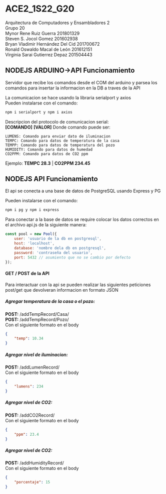 # ACE2_1S22_G20
 Arquitectura de Computadores y Ensambladores 2<br />
 Grupo 20<br />
 Mynor Rene Ruiz Guerra            201801329<br />
 Steven S. Jocol Gomez             201602938<br />
 Bryan Vladimir Hernández Del Cid  201700672<br />
 Ronald Oswaldo Macal de León      201612151<br />
 Virginia Sarai Gutierrez Depaz    201504443

## NODEJS ARDUINO->API Funcionamiento
Servidor que recibe los comandos desde el COM del arduino y parsea los comandos para insertar la informacion en la DB a traves de la API

La comunicacion se hace usando la libraria serialport y axios <br/>
Pueden instalarse con el comando: <br/>
~~~bash
npm i serialport y npm i axios
~~~

Descripcion del protocolo de comunicacion serial: <br/>
**[COMANDO]** **[VALOR]**
Donde comando puede ser: 
```
LUMENS: Comando para enviar dato de iluminacion
TEMPC: Comando para datos de temperatura de la casa
TEMPP: Comando para datos de temperatura del pozo
HUMIDITY: Comando para datos de humedad
CO2PPM: Comando para datos de CO2 ppm
```
Ejemplo: **TEMPC 28.3** | **CO2PPM 234.45**

## NODEJS API Funcionamiento

El api se conecta a una base de datos de PostgreSQL usando Express y PG<br />

Pueden instalarse con el comando: <br/>
```bash 
npm i pg y npm i express
```

Para conectar a la base de datos se require colocar los datos correctos en el archivo api.js de la siguiente manera: <br/>

~~~javascript
const pool = new Pool({
    user: 'usuario de la db en postgresql',
    host: 'localhost',
    database: 'nombre dela db en postgresql',
    password: 'contraseña del usuario',
    port: 5432 // asumiento que no se cambio por defecto
});
~~~

#### GET / POST de la API

Para interactuar con la api se pueden realizar las siguientes peticiones post/get que devolveran informacion en formato JSON

##### Agregar temperatura de la casa o el pozo: 
 **POST:** /addTempRecord/Casa/ <br/>
 **POST:** /addTempRecord/Pozo/ <br/>
 Con el siguiente formato en el body
 ```json
 {
     "temp": 10.34 
 }
 ```
 
 ##### Agregar nivel de iluminacion: 
 **POST:** /addLumenRecord/ <br/>
 Con el siguiente formato en el body <br/>
 ```json
 {
     "lumens": 234 
 }
 ```
 
 ##### Agregar nivel de CO2: 
 **POST:** /addCO2Record/ <br />
 Con el siguiente formato en el body <br/>
 ```json
 {
     "ppm": 23.4 
 }
 ```
 
 ##### Agregar nivel de CO2: 
 **POST:** /addHumidityRecord/ <br/>
 Con el siguiente formato en el body <br/>
 ```json
 {
     "porcentaje": 15 
 }
 ```

